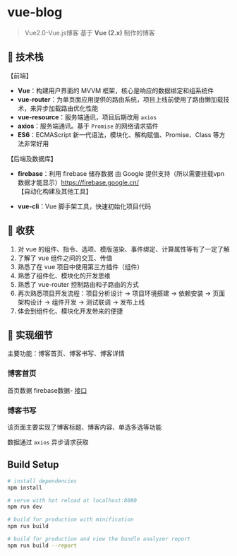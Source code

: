 # vue-blog

> Vue2.0-Vue.js博客
基于 **Vue  (2.x)** 制作的博客 

## :book: 技术栈

【前端】

- **Vue**：构建用户界面的 MVVM 框架，核心是响应的数据绑定和组系统件
- **vue-router**：为单页面应用提供的路由系统，项目上线前使用了路由懒加载技术，来异步加载路由优化性能
- **vue-resource**：服务端通讯，项目后期改用 `axios`
- **axios**：服务端通讯。基于 `Promise` 的网络请求插件
- **ES6**：ECMAScript 新一代语法，模块化、解构赋值、Promise、Class 等方法非常好用

【后端及数据库】

- **firebase**：利用 firebase 储存数据 由 Google 提供支持（所以需要挂载vpn数据才能显示）https://firebase.google.cn/  
【自动化构建及其他工具】

- **vue-cli**：Vue 脚手架工具，快速初始化项目代码

## :closed_book: 收获

1. 对 vue 的组件、指令、选项、模版渲染、事件绑定、计算属性等有了一定了解
2. 了解了 vue 组件之间的交互、传值
3. 熟悉了在 vue 项目中使用第三方插件（组件）
4. 熟悉了组件化、模块化的开发思维
5. 熟悉了 vue-router 控制路由和子路由的方式
6. 再次熟悉项目开发流程：项目分析设计 -> 项目环境搭建 -> 依赖安装 -> 页面架构设计 -> 组件开发 -> 测试联调 -> 发布上线
7. 体会到组件化、模块化开发带来的便捷


## :pencil: 实现细节

主要功能：博客首页、博客书写、博客详情

### 博客首页

首页数据  firebase数据- [接口](https://appvue-8ffa0.firebaseio.com/posts.json)

### 博客书写

该页面主要实现了博客标题、博客内容、单选多选等功能

数据通过 `axios` 异步请求获取


## Build Setup

``` bash
# install dependencies
npm install

# serve with hot reload at localhost:8080
npm run dev

# build for production with minification
npm run build

# build for production and view the bundle analyzer report
npm run build --report
```
